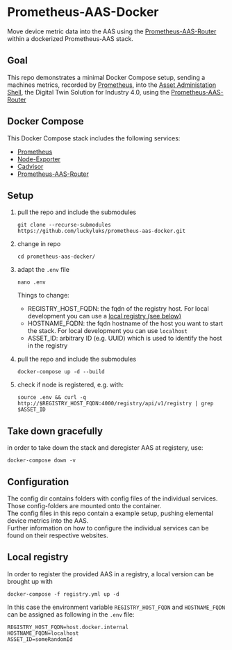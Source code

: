 # Prometheus-AAS-Docker

Move device metric data into the AAS using the [Prometheus-AAS-Router](https://github.com/n14s/prometheus-aas-router) within a dockerized Prometheus-AAS stack.

## Goal

This repo demonstrates a minimal Docker Compose setup, sending a machines metrics, recorded by [Prometheus](https://prometheus.io/), into the [Asset Administation Shell](https://www.plattform-i40.de/IP/Redaktion/EN/Standardartikel/specification-administrationshell.html), the Digital Twin Solution for Industry 4.0, using the [Prometheus-AAS-Router](https://github.com/n14s/prometheus-aas-router)

## Docker Compose

This Docker Compose stack includes the following services:

- [Prometheus](https://github.com/prometheus/prometheus)
- [Node-Exporter](https://github.com/prometheus/node_exporter)
- [Cadvisor](https://github.com/google/cadvisor)
- [Prometheus-AAS-Router](https://github.com/luckyluks/prometheus-aas-router)

## Setup

1. pull the repo and include the submodules
    ```console
    git clone --recurse-submodules https://github.com/luckyluks/prometheus-aas-docker.git
    ```

2. change in repo
    ```console
    cd prometheus-aas-docker/
    ```

3. adapt the ``.env`` file
    ```console
    nano .env
    ```
    Things to change:
    - REGISTRY_HOST_FQDN: the fqdn of the registry host. For local development you can use a [local registry (see below)](#local-registry)
    - HOSTNAME_FQDN: the fqdn hostname of the host you want to start the stack. For local development you can use `localhost`
    - ASSET_ID: arbitrary ID (e.g. UUID) which is used to identify the host in the registry

4. pull the repo and include the submodules
    ```console
    docker-compose up -d --build
    ```
5. check if node is registered, e.g. with: 
    ```
    source .env && curl -q http://$REGISTRY_HOST_FQDN:4000/registry/api/v1/registry | grep $ASSET_ID
    ```


## Take down gracefully

in order to take down the stack and deregister AAS at registery, use:
```console
docker-compose down -v
```
## Configuration

The config dir contains folders with config files of the individual services.  
Those config-folders are mounted onto the container.  
The config files in this repo contain a example setup, pushing elemental device metrics into the AAS.  
Further information on how to configure the individual services can be found on their respective websites.


## Local registry

In order to register the provided AAS in a registry, a local version can be brought up with
```console
docker-compose -f registry.yml up -d
```
In this case the environment variable `REGISTRY_HOST_FQDN` and `HOSTNAME_FQDN` can be assigned as following in the `.env` file: 
```console
REGISTRY_HOST_FQDN=host.docker.internal
HOSTNAME_FQDN=localhost
ASSET_ID=someRandomId
```